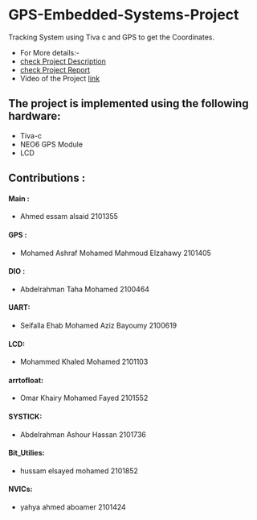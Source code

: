 # GPS-Embedded-Systems-Project
Tracking System using Tiva c and GPS to get the Coordinates.
* For More details:-
*  [check Project Description](https://github.com/Mohamed-Ashraf0/Project-Description/blob/main/Project%20(1).pdf)
* [check Project Report](https://github.com/Mohamed-Ashraf0/embedded-project-report/blob/main/embedded%20project.pdf)
* Video of the Project [link](https://youtu.be/3NXvXFyqaHA?si=l2OUF_fKeO5iZtMm)



## The project is implemented using the following hardware:
* Tiva-c
* NEO6 GPS Module
* LCD


##  Contributions :

#### Main : 
- Ahmed essam alsaid                         2101355

#### GPS :
- Mohamed Ashraf Mohamed Mahmoud Elzahawy    2101405

#### DIO :
- Abdelrahman Taha Mohamed                   2100464

#### UART:
- Seifalla Ehab Mohamed Aziz Bayoumy         2100619
       
#### LCD:
- Mohammed Khaled Mohamed                    2101103        

#### arrtofloat:
- Omar Khairy Mohamed Fayed                  2101552    

 #### SYSTICK:
- Abdelrahman Ashour Hassan                   2101736   

 #### Bit_Utilies:
- hussam elsayed mohamed                      2101852
  
 #### NVICs:
- yahya ahmed aboamer                         2101424
            
